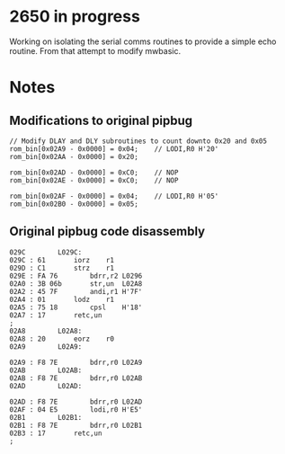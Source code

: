 # 2650 in progress
 Working on isolating the serial comms routines to provide a simple echo routine.
 From that attempt to modify mwbasic.
 
# Notes

## Modifications to original pipbug

```
// Modify DLAY and DLY subroutines to count downto 0x20 and 0x05
rom_bin[0x02A9 - 0x0000] = 0x04;    // LODI,R0 H'20'
rom_bin[0x02AA - 0x0000] = 0x20;

rom_bin[0x02AD - 0x0000] = 0xC0;    // NOP
rom_bin[0x02AE - 0x0000] = 0xC0;    // NOP

rom_bin[0x02AF - 0x0000] = 0x04;    // LODI,R0 H'05'
rom_bin[0x02B0 - 0x0000] = 0x05; 
```
## Original pipbug code disassembly

```
029C		L029C:
029C : 61  		iorz	r1
029D : C1  		strz	r1
029E : FA 76  		bdrr,r2	L0296
02A0 : 3B 06b  		str,un	L02A8
02A2 : 45 7F  		andi,r1	H'7F'
02A4 : 01  		lodz	r1
02A5 : 75 18  		cpsl	H'18'
02A7 : 17  		retc,un
;
02A8	 	L02A8:
02A8 : 20  		eorz	r0
02A9	 	L02A9:

02A9 : F8 7E  		bdrr,r0	L02A9
02AB	 	L02AB:
02AB : F8 7E  		bdrr,r0	L02AB
02AD	 	L02AD:

02AD : F8 7E  		bdrr,r0	L02AD
02AF : 04 E5  		lodi,r0	H'E5'
02B1 		L02B1:
02B1 : F8 7E  		bdrr,r0	L02B1
02B3 : 17  		retc,un
;
```

